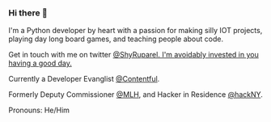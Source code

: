 ### Hi there 👋

<!--
**Shy/Shy** is a ✨ _special_ ✨ repository because its `README.md` (this file) appears on your GitHub profile.

Here are some ideas to get you started:
-->

I'm a Python developer by heart with a passion for making silly IOT projects, playing day long board games, and teaching people about code. 

Get in touch with me on twitter [@ShyRuparel. I'm avoidably invested in you having a good day.](https://twitter.com/shyruparel) 

Currently a Developer Evanglist [@Contentful](https://github.com/contentful/).

Formerly Deputy Commissioner [@MLH](https://github.com/mlh), and Hacker in Residence [@hackNY](https://twitter.com/hackny).

Pronouns: He/Him
